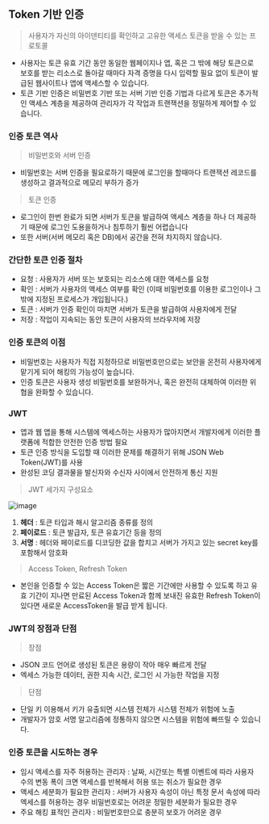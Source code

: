 ## Token 기반 인증
> 사용자가 자신의 아이덴티티를 확인하고 고유한 액세스 토큰을 받을 수 있는 프로토콜
* 사용자는 토큰 유효 기간 동안 동일한 웹페이지나 앱, 혹은 그 밖에 해당 토큰으로 보호를 받는 리소스로 돌아갈 때마다 자격 증명을 다시 입력할 필요 없이 토큰이 발급된 웹사이트나 앱에 액세스할 수 있습니다.
* 토큰 기반 인증은 비밀번호 기반 또는 서버 기반 인증 기법과 다르게 토큰은 추가적인 액세스 계층을 제공하여 관리자가 각 작업과 트랜잭션을 정밀하게 제어할 수 있습니다.
### 인증 토큰 역사
> 비밀번호와 서버 인증
* 비밀번호는 서버 인증을 필요로하기 때문에 로그인을 할때마다 트랜잭션 레코드를 생성하고 결과적으로 메모리 부하가 증가
> 토큰 인증
* 로그인이 한번 완료가 되면 서버가 토큰을 발급하여 액세스 계층을 하나 더 제공하기 때문에 로그인 도용을하거나 침투하기 훨씬 어렵습니다
* 또한 서버(서버 메모리 혹은 DB)에서 공간을 전혀 차지하지 않습니다. 
### 간단한 토큰 인증 절차
* 요청 : 사용자가 서버 또는 보호되는 리소스에 대한 액세스를 요청
* 확인 : 서버가 사용자의 액세스 여부를 확인 (이때 비밀번호를 이용한 로그인이나 그 밖에 지정된 프로세스가 개입됩니다.)
* 토큰 : 서버가 인증 확인이 마치면 서버가 토큰을 발급하여 사용자에게 전달
* 저장 : 작업이 지속되는 동안 토큰이 사용자의 브라우저에 저장
### 인증 토큰의 이점
* 비밀번호는 사용자가 직접 지정하므로 비밀번호만으로는 보안을 온전히 사용자에게 맡기게 되어 해킹의 가능성이 높습니다.
* 인증 토큰은 사용자 생성 비밀번호를 보완하거나, 혹은 완전히 대체하여 이러한 위협을 완화할 수 있습니다. 
### JWT
* 앱과 웹 앱을 통해 시스템에 엑세스하는 사용자가 많아지면서 개발자에게 이러한 플랫폼에 적합한 안전한 인증 방법 필요
* 토큰 인증 방식을 도입할 때 이러한 문제를 해결하기 위해 JSON Web Token(JWT)를 사용
* 완성된 코딩 결과물을 발신자와 수신자 사이에서 안전하게 통신 지원
> JWT 세가지 구성요소  

![image](https://user-images.githubusercontent.com/102463200/199649615-53378805-521e-42e9-949a-a1be0529df89.png)
 1. **헤더** : 토큰 타입과 해시 알고리즘 종류를 정의
 2. **페이로드** : 토큰 발급자, 토큰 유효기간 등을 정의
 3. **서명** : 헤더와 페이로드를 디코딩한 값을 합치고 서버가 가지고 있는 secret key를 포함해서 암호화

> Access Token, Refresh Token  
* 본인을 인증할 수 있는 Access Token은 짧은 기간에만 사용할 수 있도록 하고 유효 기간이 지나면 만료된 Access Token과 함께 보내진 유효한 Refresh Token이 있다면 새로운 AccessToken을 발급 받게 됩니다.
### JWT의 장점과 단점
>장점
* JSON 코드 언어로 생성된 토큰은 용량이 작아 매우 빠르게 전달
* 엑세스 가능한 데이터, 권한 지속 시간, 로그인 시 가능한 작업을 지정
> 단점
* 단일 키 이용해서 키가 유출되면 시스템 전체가 시스템 전체가 위험에 노출
* 개발자가 암호 서명 알고리즘에 정통하지 않으면 시스템을 위험에 빠뜨릴 수 있습니다.

### 인증 토큰을 시도하는 경우
* 임시 액세스를 자주 허용하는 관리자 : 날짜, 시간또는 특별 이벤트에 따라 사용자 수의 변동 폭이 크면 액세스를 반복해서 허용 또는 취소가 필요한 경우
* 액세스 세분화가 필요한 관리자 : 서버가 사용자 속성이 아닌 특정 문서 속성에 따라 엑세스를 허용하는 경우 비밀번호로는 어려운 정밀한 세분화가 필요한 경우
* 주요 해킹 표적인 관리자 : 비밀번호만으로 충분히 보호가 어려운 경우
